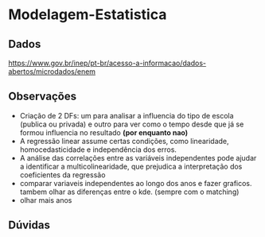 # Modelagem-Estatistica

## Dados
https://www.gov.br/inep/pt-br/acesso-a-informacao/dados-abertos/microdados/enem

## Observações
* Criação de 2 DFs: um para analisar a influencia do tipo de escola (publica ou privada) e outro para ver como o tempo desde que já se formou influencia no resultado **(por enquanto nao)**
* A regressão linear assume certas condições, como linearidade, homocedasticidade e independência dos erros.
* A análise das correlações entre as variáveis independentes pode ajudar a identificar a multicolinearidade, que prejudica a interpretação dos coeficientes da regressão
* comparar variaveis independentes ao longo dos anos e fazer graficos. tambem olhar as diferenças entre o kde. (sempre com o matching)
* olhar mais anos

## Dúvidas

